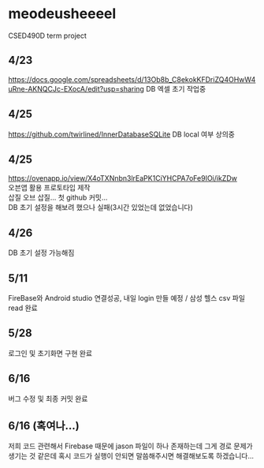 # meodeusheeeel
CSED490D term project

## 4/23
https://docs.google.com/spreadsheets/d/13Ob8b_C8ekokKFDriZQ4OHwW4uRne-AKNQCJc-EXocA/edit?usp=sharing
DB 엑셀 초기 작업중

## 4/25
https://github.com/twirlined/InnerDatabaseSQLite
DB local 여부 상의중

## 4/25
https://ovenapp.io/view/X4oTXNnbn3lrEaPK1CiYHCPA7oFe9IOi/ikZDw   
오븐앱 활용 프로토타입 제작   
삽질 오브 삽질... 첫 github 커밋...   
DB 초기 설정을 해보려 했으나 실패(3시간 있었는데 없었습니다)

## 4/26   
DB 초기 설정 가능해짐

## 5/11
FireBase와 Android studio 연결성공, 내일 login 만들 예정 / 삼성 헬스 csv 파일 read 완료

## 5/28
로그인 및 초기화면 구현 완료

## 6/16
버그 수정 및 최종 커밋 완료

## 6/16 (혹여나...)
저희 코드 관련해서 Firebase 때문에 jason 파일이 하나 존재하는데 그게 경로 문제가 생기는 것 같은데 혹시 코드가 실행이 안되면 말씀해주시면 해결해보도록 하겠습니다...

